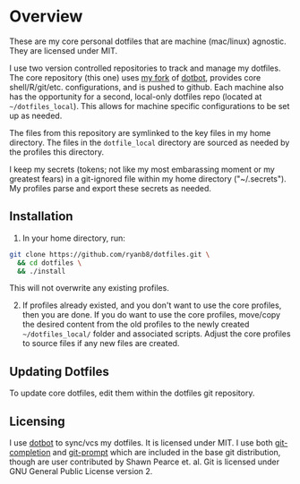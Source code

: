 # Overview

These are my core personal dotfiles that are machine (mac/linux) agnostic. They are licensed under MIT.

I use two version controlled repositories to track and manage my dotfiles. The core repository (this one) uses [my fork](https://github.com/ryanb8/dotbot) of [dotbot](https://github.com/anishathalye/dotbot/), provides core shell/R/git/etc. configurations, and is pushed to github. Each machine also has the opportunity for a second, local-only dotfiles repo (located at `~/dotfiles_local`). This allows for machine specific configurations to be set up as needed.

The files from this repository are symlinked to the key files in my home directory. The files in the `dotfile_local` directory are sourced as needed by the profiles this directory.

I keep my secrets (tokens; not like my most embarassing  moment or my greatest fears) in a git-ignored file within my home directory ("~/.secrets"). My profiles parse and export these secrets as needed.

## Installation

1. In your home directory, run:

  ```sh
  git clone https://github.com/ryanb8/dotfiles.git \
    && cd dotfiles \
    && ./install
  ```
This will not overwrite any existing profiles.

2. If profiles already existed, and you don't want to use the core profiles, then you are done. If you do want to use the core profiles, move/copy the desired content from the old profiles to the newly created `~/dotfiles_local/` folder and associated scripts. Adjust the core profiles to source files if any new files are created.

## Updating Dotfiles

To update core dotfiles, edit them within the dotfiles git repository. 

## Licensing

I use [dotbot](https://github.com/anishathalye/dotbot/) to sync/vcs my dotfiles. It is licensed under MIT.
I use both [git-completion](https://github.com/git/git/blob/master/contrib/completion/git-completion.bash) and [git-prompt](https://github.com/git/git/blob/master/contrib/completion/git-prompt.sh) which are included in the base git distribution, though are user contributed by Shawn Pearce et. al. Git is licensed under GNU General Public License version 2.

